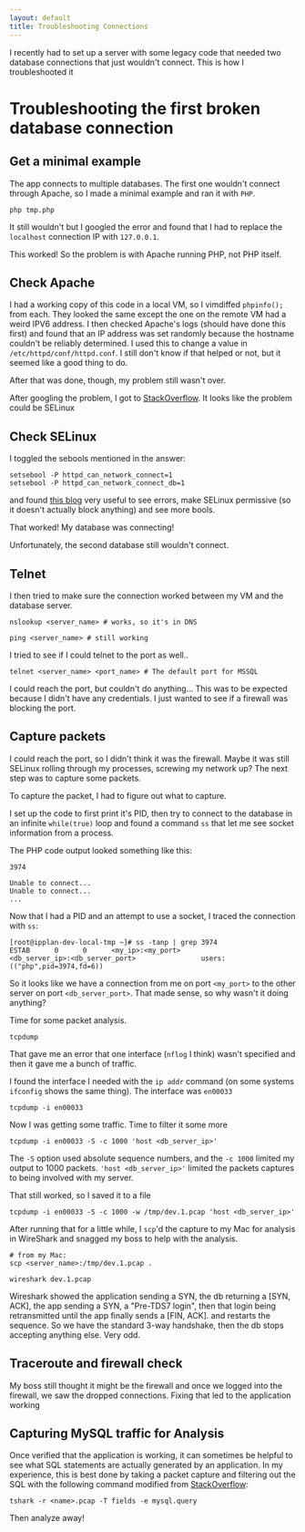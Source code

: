 ```yaml
---
layout: default
title: Troubleshooting Connections
---
```


I recently had to set up a server with some legacy code that needed two
database connections that just wouldn't connect. This is how I troubleshooted
it

# Troubleshooting the first broken database connection

## Get a minimal example

The app connects to multiple databases. The first one
wouldn't connect through Apache, so I made a minimal example and ran it with
`PHP`.

```
php tmp.php
```

It still wouldn't but I googled the error and found that I had to replace the
`localhost` connection IP with `127.0.0.1`.

This worked! So the problem is with Apache running PHP, not PHP itself.

## Check Apache

I had a working copy of this code in a local VM, so I vimdiffed `phpinfo();`
from each. They looked the same except the one on the remote VM had a weird
IPV6 address.  I then checked Apache's logs (should have done this first) and
found that an IP address was set randomly because the hostname couldn't be
reliably determined. I used this to change a value in
`/etc/httpd/conf/httpd.conf`. I still don't know if that helped or not, but it
seemed like a good thing to do.

After that was done, though, my problem still wasn't over.

After googling the problem, I got to
[StackOverflow](http://stackoverflow.com/q/4078205/2958070). It looks like the
problem could be SELinux

## Check SELinux

I toggled the sebools mentioned in the answer:

```
setsebool -P httpd_can_network_connect=1
setsebool -P httpd_can_network_connect_db=1
```

and found [this
blog](https://major.io/2012/01/25/getting-started-with-selinux/) very useful to
see errors, make SELinux permissive (so it doesn't actually block anything) and
see more bools.

That worked! My database was connecting!

Unfortunately, the second database still wouldn't connect.

## Telnet

I then tried to make sure the connection worked between my VM and the database server.

```
nslookup <server_name> # works, so it's in DNS

ping <server_name> # still working
```

I tried to see if I could telnet to the port as well..

```
telnet <server_name> <port_name> # The default port for MSSQL
```

I could reach the port, but couldn't do anything... This was to be expected
because I didn't have any credentials. I just wanted to see if a firewall was
blocking the port.

## Capture packets

I could reach the port, so I didn't think it was the firewall. Maybe it was
still SELinux rolling through my processes, screwing my network up? The next
step was to capture some packets.

To capture the packet, I had to figure out what to capture.

I set up the code to first print it's PID, then try to connect to the database
in an infinite `while(true)` loop and found a command `ss` that let me see
socket information from a process.

The PHP code output looked something like this:

```
3974

Unable to connect...
Unable to connect...
...
```

Now that I had a PID and an attempt to use a socket, I traced the connection
with `ss`:

```
[root@ipplan-dev-local-tmp ~]# ss -tanp | grep 3974
ESTAB      0      0      <my_ip>:<my_port>              <db_server_ip>:<db_server_port>                users:(("php",pid=3974,fd=6))
```

So it looks like we have a connection from me on port `<my_port>` to the other
server on port `<db_server_port>`. That made sense, so why wasn't it doing
anything?

Time for some packet analysis.

```
tcpdump
```

That gave me an error that one interface (`nflog` I think) wasn't specified and
then it gave me a bunch of traffic.

I found the interface I needed with the `ip addr` command (on some systems
`ifconfig` shows the same thing). The interface was `en00033`

```
tcpdump -i en00033
```

Now I was getting some traffic. Time to filter it some more

```
tcpdump -i en00033 -S -c 1000 'host <db_server_ip>'
```

The `-S` option used absolute sequence numbers, and the `-c 1000` limited my
output to 1000 packets. `'host <db_server_ip>'` limited the packets captures to
being involved with my server.

That still worked, so I saved it to a file

```
tcpdump -i en00033 -S -c 1000 -w /tmp/dev.1.pcap 'host <db_server_ip>'
```

After running that for a little while, I `scp`'d the capture to my Mac for
analysis in WireShark and snagged my boss to help with the analysis.

```
# from my Mac:
scp <server_name>:/tmp/dev.1.pcap .

wireshark dev.1.pcap
```

Wireshark showed the application sending a SYN, the db returning a [SYN, ACK],
the app sending a SYN, a "Pre-TDS7 login", then that login being retransmitted
until the app finally sends a [FIN, ACK]. and restarts the sequence.  So we
have the standard 3-way handshake, then the db stops accepting anything else.
Very odd.

## Traceroute and firewall check

My boss still thought it might be the firewall and once we logged into the
firewall, we saw the dropped connections. Fixing that led to the application
working

## Capturing MySQL traffic for Analysis

Once verified that the application is working, it can sometimes be helpful to
see what SQL statements are actually generated by an application. In my
experience, this is best done by taking a packet capture and filtering out the
SQL with the following command modified from
[StackOverflow](http://stackoverflow.com/a/38171661/2958070):

```
tshark -r <name>.pcap -T fields -e mysql.query
```

Then analyze away!
